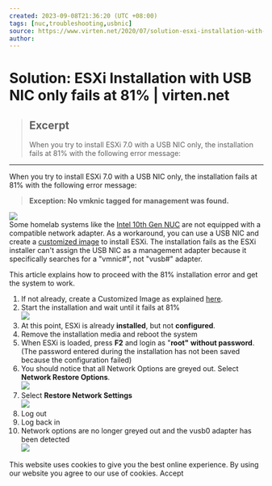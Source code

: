 ```yaml
---
created: 2023-09-08T21:36:20 (UTC +08:00)
tags: [nuc,troubleshooting,usbnic]
source: https://www.virten.net/2020/07/solution-esxi-installation-with-usb-nic-only-fails-at-81/
author: 
---
```


# Solution: ESXi Installation with USB NIC only fails at 81% | virten.net

> ## Excerpt
> When you try to install ESXi 7.0 with a USB NIC only, the installation fails at 81% with the following error message:

---
When you try to install ESXi 7.0 with a USB NIC only, the installation fails at 81% with the following error message:

> **Exception: No vmknic tagged for management was found.**

![](https://www.virten.net/wp-content/uploads/2020/07/esxi-installation-fails-at-81percent-usb-nic.png)  
Some homelab systems like the [Intel 10th Gen NUC](https://www.virten.net/2020/03/esxi-on-10th-gen-intel-nuc-comet-lake-frost-canyon/) are not equipped with a compatible network adapter. As a workaround, you can use a USB NIC and create a [customized image](https://www.virten.net/2020/04/how-to-add-the-usb-nic-fling-to-esxi-7-0-base-image/) to install ESXi. The installation fails as the ESXi installer can't assign the USB NIC as a management adapter because it specifically searches for a "vmnic#", not "vusb#" adapter.

This article explains how to proceed with the 81% installation error and get the system to work.

1.  If not already, create a Customized Image as explained [here](https://www.virten.net/2020/04/how-to-add-the-usb-nic-fling-to-esxi-7-0-base-image/).
2.  Start the installation and wait until it fails at 81%  
    ![](https://www.virten.net/wp-content/uploads/2020/07/esxi-installation-fails-at-81percent-usb-nic.png)
3.  At this point, ESXi is already **installed**, but not **configured**.
4.  Remove the installation media and reboot the system
5.  When ESXi is loaded, press **F2** and login as "**root"** **without password**. (The password entered during the installation has not been saved because the configuration failed)
6.  You should notice that all Network Options are greyed out. Select **Network Restore Options**.  
    ![](https://www.virten.net/wp-content/uploads/2020/07/esxi-dcui-network-restore.png)
7.  Select **Restore Network Settings**  
    ![](https://www.virten.net/wp-content/uploads/2020/07/esxi-dcui-restore-network-settings.png)
8.  Log out
9.  Log back in
10.  Network options are no longer greyed out and the vusb0 adapter has been detected  
    ![](https://www.virten.net/wp-content/uploads/2020/07/esxi-usbnic-problem-fixed.png)

This website uses cookies to give you the best online experience. By using our website you agree to our use of cookies. Accept
